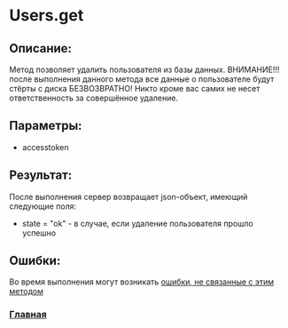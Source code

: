 # Users.get

## Описание:
Метод позволяет удалить пользователя из базы данных. ВНИМАНИЕ!!! после выполнения данного метода все данные о пользователе будут стёрты с диска БЕЗВОЗВРАТНО! Никто кроме вас самих не несет ответственность за совершённое удаление.

## Параметры:
* accesstoken

## Результат:
После выполнения сервер возвращает json-объект, имеющий следующие поля:
* state = "ok" - в случае, если удаление пользователя прошло успешно

## Ошибки:
Во время выполнения могут возникать [ошибки, не связанные с этим методом](../errors.md, "Список ошибок")

### [Главная](../docs.md "Главная страница документации")
